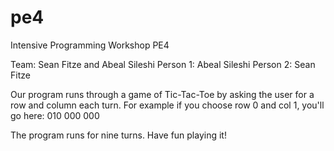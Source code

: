 # pe4
Intensive Programming Workshop PE4

Team: Sean Fitze and Abeal Sileshi
Person 1: Abeal Sileshi
Person 2: Sean Fitze

Our program runs through a game of Tic-Tac-Toe by asking the user for a row and column each turn. For example if you choose row 0 and col 1, you'll go here:
010
000
000

The program runs for nine turns. Have fun playing it!
